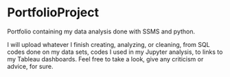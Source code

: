 # PortfolioProject
Portfolio containing my data analysis done with SSMS and python.


I will upload whatever I finish creating, analyzing, or cleaning, from SQL codes done on my data sets, codes I used in my Jupyter analysis, to links to my Tableau dashboards.
Feel free to take a look, give any criticism or advice, for sure. 
